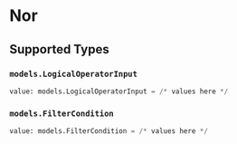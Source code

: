 # Nor


## Supported Types

### `models.LogicalOperatorInput`

```python
value: models.LogicalOperatorInput = /* values here */
```

### `models.FilterCondition`

```python
value: models.FilterCondition = /* values here */
```

